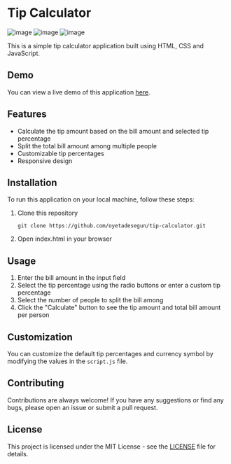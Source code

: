 

# Tip Calculator
![image](https://user-images.githubusercontent.com/21319815/233917679-494be9cd-7d4b-4fee-afbf-1332b21747b6.png)
![image](https://user-images.githubusercontent.com/21319815/233917813-71022730-b3cb-4757-9919-312efc81fa9f.png)
![image](https://user-images.githubusercontent.com/21319815/233917915-340a4729-880b-4c7f-99bd-f8ad26db41d8.png)


This is a simple tip calculator application built using HTML, CSS and JavaScript.

## Demo

You can view a live demo of this application [here](https://yourdemo.com).

## Features

- Calculate the tip amount based on the bill amount and selected tip percentage
- Split the total bill amount among multiple people
- Customizable tip percentages
- Responsive design

## Installation

To run this application on your local machine, follow these steps:

1. Clone this repository
   ```
   git clone https://github.com/oyetadesegun/tip-calculator.git
   ```
2. Open index.html in your browser

## Usage

1. Enter the bill amount in the input field
2. Select the tip percentage using the radio buttons or enter a custom tip percentage
3. Select the number of people to split the bill among
4. Click the "Calculate" button to see the tip amount and total bill amount per person

## Customization

You can customize the default tip percentages and currency symbol by modifying the values in the `script.js` file.

## Contributing

Contributions are always welcome! If you have any suggestions or find any bugs, please open an issue or submit a pull request.

## License

This project is licensed under the MIT License - see the [LICENSE](LICENSE) file for details.
